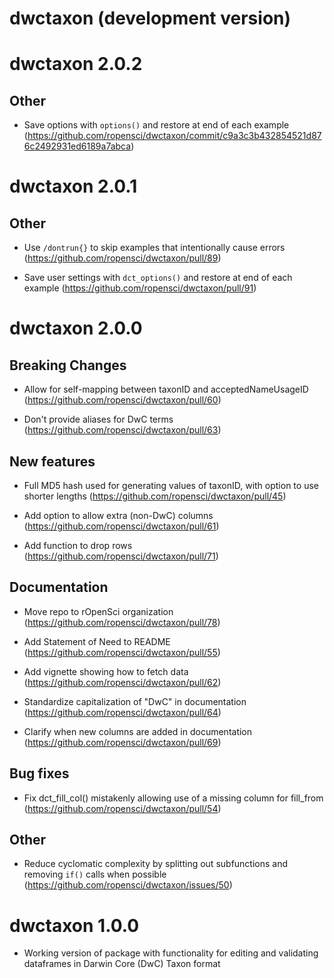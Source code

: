 # dwctaxon (development version)

# dwctaxon 2.0.2

## Other

- Save options with `options()` and restore at end of each example (https://github.com/ropensci/dwctaxon/commit/c9a3c3b432854521d876c2492931ed6189a7abca)

# dwctaxon 2.0.1

## Other

- Use `/dontrun{}` to skip examples that intentionally cause errors (https://github.com/ropensci/dwctaxon/pull/89)

- Save user settings with `dct_options()` and restore at end of each example (https://github.com/ropensci/dwctaxon/pull/91)

# dwctaxon 2.0.0

## Breaking Changes

- Allow for self-mapping between taxonID and acceptedNameUsageID (https://github.com/ropensci/dwctaxon/pull/60)

- Don't provide aliases for DwC terms (https://github.com/ropensci/dwctaxon/pull/63)

## New features

- Full MD5 hash used for generating values of taxonID, with option to use shorter lengths (https://github.com/ropensci/dwctaxon/pull/45)

- Add option to allow extra (non-DwC) columns (https://github.com/ropensci/dwctaxon/pull/61)

- Add function to drop rows (https://github.com/ropensci/dwctaxon/pull/71)

## Documentation

- Move repo to rOpenSci organization (https://github.com/ropensci/dwctaxon/pull/78)

- Add Statement of Need to README (https://github.com/ropensci/dwctaxon/pull/55)

- Add vignette showing how to fetch data (https://github.com/ropensci/dwctaxon/pull/62)

- Standardize capitalization of "DwC" in documentation (https://github.com/ropensci/dwctaxon/pull/64)

- Clarify when new columns are added in documentation (https://github.com/ropensci/dwctaxon/pull/69)

## Bug fixes

- Fix dct_fill_col() mistakenly allowing use of a missing column for fill_from (https://github.com/ropensci/dwctaxon/pull/54)

## Other

- Reduce cyclomatic complexity by splitting out subfunctions and removing `if()` calls when possible (https://github.com/ropensci/dwctaxon/issues/50)

# dwctaxon 1.0.0

- Working version of package with functionality for editing and validating
dataframes in Darwin Core (DwC) Taxon format
